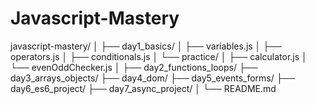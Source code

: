 # Javascript-Mastery

javascript-mastery/
│
├── day1_basics/
│   ├── variables.js
│   ├── operators.js
│   ├── conditionals.js
│   └── practice/
│       ├── calculator.js
│       └── evenOddChecker.js
│
├── day2_functions_loops/
├── day3_arrays_objects/
├── day4_dom/
├── day5_events_forms/
├── day6_es6_project/
├── day7_async_project/
│
└── README.md